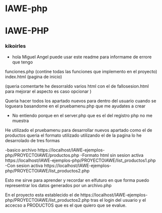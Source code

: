 # IAWE-php
# IAWE-PHP

### kikoirles
* hola Miguel Angel puede usar este readme para informame de errore que tengo 

funciones.php (contine todas las funciones que implemento en el proyecto)
index.html (pagina de inicio)

(queria comentarte he desorraldo varios html con el de fallosesion.html para mejorar el aspecto es caso opcionar )

Queria hacer todos los apartado nuevos para dentro del usuario cuando se logueara basandome en el pruebamenu.php que me ayudates a crear

* No entiendo porque en el server.php que es el del registro php no me muestra 

He utilizado el pruebamenu para desarrollar nuevos apartado como el de productos queria el formato utilizado utilizando el de la pagina lo he desarrolado de tres formas

-basico archivo 			https://localhost/IAWE-ejemplos-php/PROYECTOIAWE/productos.php
-Formato html sin sesion activa 	https://localhost/IAWE-ejemplos-php/PROYECTOIAWE/list_productos1.php
-Con sesion activa		https://localhost/IAWE-ejemplos-php/PROYECTOIAWE/list_productos2.php

Esto me sirve para aprender y recordar en elfuturo en que forma puedo representrar los datos generados por un archivo.php 

En el proyecto esta establecido el de https://localhost/IAWE-ejemplos-php/PROYECTOIAWE/list_productos2.php tras el login del usuario y el accecso a PRODUCTOS que es el que quiero que se evalue.



